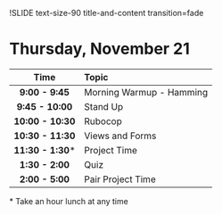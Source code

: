 !SLIDE text-size-90 title-and-content transition=fade

Thursday, November 21
==================

| Time              | Topic                    |
|:-----------------:|:-------------------------|
| **9:00 - 9:45**   | Morning Warmup - Hamming |
| **9:45 - 10:00**  | Stand Up                 |
| **10:00 - 10:30** | Rubocop                  |
| **10:30 - 11:30** | Views and Forms          |
| **11:30 - 1:30*** | Project Time             |
| **1:30 - 2:00**   | Quiz                     |
| **2:00 - 5:00**   | Pair Project Time        |

\* Take an hour lunch at any time


